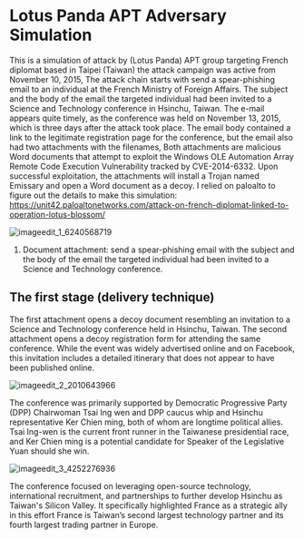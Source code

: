 #  Lotus Panda APT Adversary Simulation

This is a simulation of attack by (Lotus Panda) APT group targeting French diplomat based in Taipei (Taiwan) the attack campaign was active from November 10, 2015, The attack chain starts with send a spear-phishing email to an individual at the French Ministry of Foreign Affairs. The subject and the body of the email the targeted individual had been invited to a Science and Technology conference in Hsinchu, Taiwan. The e-mail appears quite timely, as the conference was held on November 13, 2015, which is three days after the attack took place. The email body contained a link to the legitimate registration page for the conference, but the email also had two attachments with the filenames, Both attachments are malicious Word documents that attempt to exploit the Windows OLE Automation Array Remote Code Execution Vulnerability tracked by CVE-2014-6332. Upon successful exploitation, the attachments will install a Trojan named Emissary and open a Word document as a decoy. I relied on paloalto to figure out the details to make this simulation: https://unit42.paloaltonetworks.com/attack-on-french-diplomat-linked-to-operation-lotus-blossom/

![imageedit_1_6240568719](https://github.com/user-attachments/assets/4bba5e4d-879b-4cb7-9cce-d55cdf868033)

1.  Document attachment: send a spear-phishing email with the subject and the body of the email  the targeted individual had been invited to a Science and Technology conference.

## The first stage (delivery technique)

The first attachment opens a decoy document resembling an invitation to a Science and Technology conference held in Hsinchu, Taiwan. The second attachment opens a decoy registration form for attending the same conference. While the event was widely advertised online and on Facebook, this invitation includes a detailed itinerary that does not appear to have been published online.

![imageedit_2_2010643966](https://github.com/user-attachments/assets/104510f6-98dd-4859-9067-180d535bf35a)

The conference was primarily supported by Democratic Progressive Party (DPP) Chairwoman Tsai Ing wen and DPP caucus whip and Hsinchu representative Ker Chien ming, both of whom are longtime political allies. Tsai Ing-wen is the current front runner in the Taiwanese presidential race, and Ker Chien ming is a potential candidate for Speaker of the Legislative Yuan should she win.

![imageedit_3_4252276936](https://github.com/user-attachments/assets/4bfdcbca-7f88-4274-b752-6b96e6f90387)

The conference focused on leveraging open-source technology, international recruitment, and partnerships to further develop Hsinchu as Taiwan's Silicon Valley. It specifically highlighted France as a strategic ally in this effort France is Taiwan’s second largest technology partner and its fourth largest trading partner in Europe.





